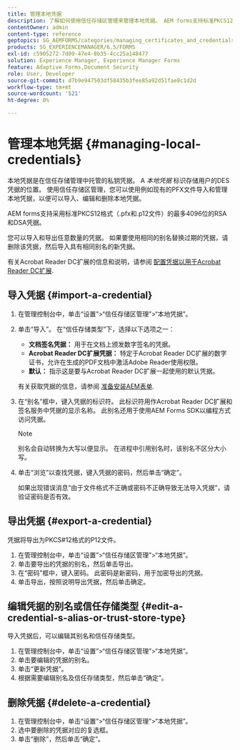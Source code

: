 ```yaml
---
title: 管理本地凭据
description: 了解如何使用信任存储区管理来管理本地凭据。 AEM forms支持标准PKCS12表单中的RSA和DSA凭据。
contentOwner: admin
content-type: reference
geptopics: SG_AEMFORMS/categories/managing_certificates_and_credentials
products: SG_EXPERIENCEMANAGER/6.5/FORMS
exl-id: c5905272-7d09-47e4-8b35-4cc25a148477
solution: Experience Manager, Experience Manager Forms
feature: Adaptive Forms,Document Security
role: User, Developer
source-git-commit: d7b9e947503df58435b3fee85a92d51fae8c1d2d
workflow-type: tm+mt
source-wordcount: '521'
ht-degree: 0%

---
```


# 管理本地凭据 {#managing-local-credentials}

本地凭据是在信任存储管理中托管的私钥凭据。 A *本地凭据* 标识存储用户的DES凭据的位置。 使用信任存储区管理，您可以使用例如现有的PFX文件导入和管理本地凭据，以便可以导入、编辑和删除本地凭据。

AEM forms支持采用标准PKCS12格式（.pfx和.p12文件）的最多4096位的RSA和DSA凭据。

您可以导入和导出任意数量的凭据。 如果要使用相同的别名替换过期的凭据，请删除该凭据，然后导入具有相同别名的新凭据。

有关Acrobat Reader DC扩展的信息和说明，请参阅 [配置凭据以用于Acrobat Reader DC扩展](/help/forms/using/admin-help/configuring-credentials-acrobat-reader-dc.md#configuring-credentials-for-use-with-acrobat-reader-dc-extensions).

## 导入凭据 {#import-a-credential}

1. 在管理控制台中，单击“设置”>“信任存储区管理”>“本地凭据”。
1. 单击“导入”。 在“信任存储类型”下，选择以下选项之一：

   * **文档签名凭据：** 用于在文档上颁发数字签名的凭据。
   * **Acrobat Reader DC扩展凭据：** 特定于Acrobat Reader DC扩展的数字证书，允许在生成的PDF文档中激活Adobe Reader使用权限。
   * **默认：** 指示这是要与Acrobat Reader DC扩展一起使用的默认凭据。

   有关获取凭据的信息，请参阅 [准备安装AEM表单](https://helpx.adobe.com/pdf/aem-forms/6-3/prepare-install-single-server.pdf).

1. 在“别名”框中，键入凭据的标识符。 此标识符用作Acrobat Reader DC扩展和签名服务中凭据的显示名称。 此别名还用于使用AEM Forms SDK以编程方式访问凭据。

   >[!NOTE]
   >
   >别名会自动转换为大写以便显示。 在进程中引用别名时，该别名不区分大小写。

1. 单击“浏览”以查找凭据，键入凭据的密码，然后单击“确定”。

   如果出现错误消息“由于文件格式不正确或密码不正确导致无法导入凭据”，请验证密码是否有效。

## 导出凭据 {#export-a-credential}

凭据将导出为PKCS#12格式的P12文件。

1. 在管理控制台中，单击“设置”>“信任存储区管理”>“本地凭据”。
1. 单击要导出的凭据的别名，然后单击导出。
1. 在“密码”框中，键入密码。 此密码是新密码，用于加密导出的凭据。
1. 单击导出，按照说明导出凭据，然后单击确定。

## 编辑凭据的别名或信任存储类型 {#edit-a-credential-s-alias-or-trust-store-type}

导入凭据后，可以编辑其别名和信任存储类型。

1. 在管理控制台中，单击“设置”>“信任存储区管理”>“本地凭据”。
1. 单击要编辑的凭据的别名。
1. 单击“更新凭据”。
1. 根据需要编辑别名及信任存储类型，然后单击“确定”。

## 删除凭据 {#delete-a-credential}

1. 在管理控制台中，单击“设置”>“信任存储区管理”>“本地凭据”。
1. 选中要删除的凭据对应的复选框。
1. 单击“删除”，然后单击“确定”。
